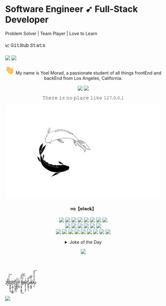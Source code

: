 # Software Engineer ➹ Full-Stack Developer 
Problem Solver | Team Player | Love to Learn

#### &#x1f4c8; 𝙶𝚒𝚝𝙷𝚞𝚋 𝚂𝚝𝚊𝚝𝚜
<img src="https://github-readme-stats.vercel.app/api?username=yoel0&count_private=true&include_all_commits=true&theme=graywhite&show_icons=true&hide_title=true&hide_border=true&hide=stars,issues" /> <img src="https://github-readme-stats.vercel.app/api/top-langs/?username=yoel0&langs_count=10&layout=compact&theme=vue&hide_title=true&hide_border=true&hide=html,jupyter" />

<p align="center">
<img src="/secretStuff/wave.gif" width="30px" /> My name is Yoel Morad, a passionate student of all things frontEnd and backEnd from Los Angeles, California.
</p>
<p align="center">
<a href="https://www.linkedin.com/in/yoelmorad/" target="_blank"><img src="https://img.shields.io/badge/-0072b1?style=plastic&logo=Linkedin&logoColor=white" align="center" /></a>
<a href="mailto:yoelgabriel.m@gmail.com" target="_blank"><img src="https://img.shields.io/badge/-c14438?style=plastic&logo=Gmail&logoColor=white" align="center" /></a>
</p>
<p align="center">
𝚃𝚑𝚎𝚛𝚎 𝚒𝚜 𝚗𝚘 𝚙𝚕𝚊𝚌𝚎 𝚕𝚒𝚔𝚎 𝟷𝟸𝟽.𝟶.𝟶.𝟷
</p>
<p align="center">
<img src="/secretStuff/koi.gif" height="300px" />
</p>

<h4 align="center">𝔪𝔶【𝕤𝕥𝕒𝕔𝕜】</h4>
<p align="center">
<img src="https://img.shields.io/badge/-JavaScript-white?style=flat-square&logo=javascript" />
<img src="https://img.shields.io/badge/-TypeScript-white?style=flat-square&logo=typescript&logoColor=007ACC" />
<img src="https://img.shields.io/badge/-MongoDB-white?style=flat-square&logo=mongodb" />
<img src="https://img.shields.io/badge/-Express-white?style=flat-square&logo=express" />
<img src="https://img.shields.io/badge/-ReactJS-white?style=flat-square&logo=react" />
<img src="https://img.shields.io/badge/-NodeJS-white?style=flat-square&logo=Node.js" />
<img src="https://img.shields.io/badge/-Python3-white?style=flat-square&logo=Python" />
<img src="https://img.shields.io/badge/-Django-white?style=flat-square&logo=django&logoColor=006400" />
<br />
<img src="https://img.shields.io/badge/-PostgreSQL-white?style=flat-square&logo=postgresql&logoColor=336791" />
<img src="https://img.shields.io/badge/-GraphQL-white?style=flat-square&logo=graphql&logoColor=E10098" />
<img src="https://img.shields.io/badge/-Apollo%20GraphQL-white?style=flat-square&logo=apollo-graphql&logoColor=311C87" />
 <img src="https://img.shields.io/badge/-Redux-white?style=flat-square&logo=redux&logoColor=764ABC" />
<img src="https://img.shields.io/badge/-Jupyter-white?style=flat-square&logo=jupyter" />
<img src="https://img.shields.io/badge/-Postman-white?style=flat-square&logo=postman&logoColor=FF6C37" />
<br />
<img src="https://img.shields.io/badge/-Material_UI-white?style=flat-square&logo=material-ui&logoColor=0081CB" />
<img src="https://img.shields.io/badge/-Sass-white?style=flat-square&logo=sass&logoColor=CC6699" />
<img src="https://img.shields.io/badge/-Bootstrap-white?style=flat-square&logo=bootstrap&logoColor=563D7C" />
<img src="https://img.shields.io/badge/-CSS3-white?style=flat-square&logo=css3&logoColor=1572B6" />
<img src="https://img.shields.io/badge/-HTML5-white?style=flat-square&logo=html5&logoColor=E34F26" />
<img src="https://img.shields.io/badge/-Git-white?style=flat-square&logo=git" />
<img src="https://img.shields.io/badge/-GitHub-white?style=flat-square&logo=github&logoColor=181717" />
<img src="https://img.shields.io/badge/-VSCode-white?style=flat-square&logo=visual-studio-code&logoColor=007ACC" />
<img src="https://img.shields.io/badge/-NPM-white?style=flat-square&logo=npm&logoColor=CB3837" />
</p>


<details align="center">
<summary>Joke of the Day</summary>
<img src="https://readme-jokes.vercel.app/api?theme=graywhite" />
</details>
<p align="center">
<img src="https://komarev.com/ghpvc/?username=yoel0&color=lightgray" />
</p>
<br>
<br>
<br>

2̶̧̨̛͋͋0̵̨̳̯͖̺͎̟́̀͗̓̋̇̕͜͜͝2̵̙̜̘͇̩͕̤̭̖͎̌0̴͍̰̺̦͍̱̭̗̎̉͘̕ͅ ̷̢̞̖͖̻̞̦͕́Ȉ̶̯̱͚̑́T̷͕̜̳̠͛̓ ̵̙̖͚͓͔̰̖͇̙̒̔̈̏̓̽͜͠͝B̶̬̓͗̅͗͠Ȩ̴̙̮̦̖̭̟̱̒͛̕G̷̼̳̰̱̮̜͂̀͆͝͝ͅͅA̶̛̠̫͇͇̲̓̍̂͗̉N̴̫̹͈̑̅͛͐̐̐͐̂̅͠
<br>
<br>
<BR>
<img src="https://github-profile-trophy.vercel.app/?username=yoel0&title=Joined2020" />

<!--
**yoel0/yoel0** is a ✨ _special_ ✨ repository because its `README.md` (this file) appears on your GitHub profile.

Here are some ideas to get you started:

- 🔭 I’m currently working on ...
- 🌱 I’m currently learning ...
- 👯 I’m looking to collaborate on ...
- 🤔 I’m looking for help with ...
- 💬 Ask me about ...
- 📫 How to reach me: ...
- 😄 Pronouns: ...
- ⚡ Fun fact: ...
-->
